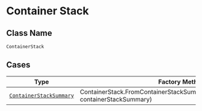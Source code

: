 
# Container Stack

## Class Name

`ContainerStack`

## Cases

| Type | Factory Method |
|  --- | --- |
| [`ContainerStackSummary`](../../../doc/models/container-stack-summary.md) | ContainerStack.FromContainerStackSummary(ContainerStackSummary containerStackSummary) |

